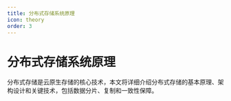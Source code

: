 ```yaml
---
title: 分布式存储系统原理
icon: theory
order: 3
---
```


# 分布式存储系统原理

分布式存储是云原生存储的核心技术，本文将详细介绍分布式存储的基本原理、架构设计和关键技术，包括数据分片、复制和一致性保障。
